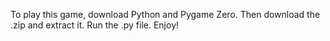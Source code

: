 To play this game, download Python and Pygame Zero.
Then download the .zip and extract it.
Run the .py file.
Enjoy!
